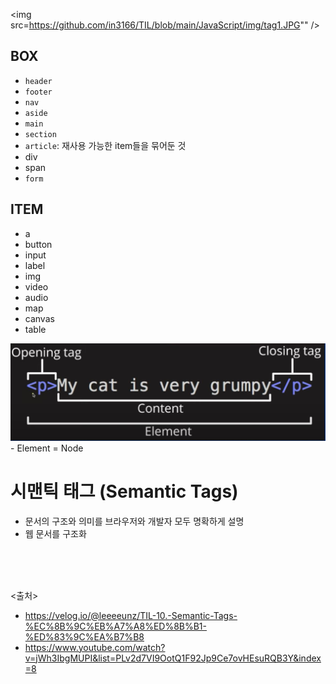 <img src=https://github.com/in3166/TIL/blob/main/JavaScript/img/tag1.JPG"" />

## BOX
- `header`
- `footer`
- `nav`
- `aside`
- `main`
- `section`
- `article`: 재사용 가능한 item들을 묶어둔 것
- div
- span
- `form`

## ITEM
- a
- button
- input
- label
- img
- video
- audio
- map
- canvas
- table

<img src="https://github.com/in3166/TIL/blob/main/JavaScript/img/tag2.JPG" />
- Element = Node

# 시맨틱 태그 (Semantic Tags)
- 문서의 구조와 의미를 브라우저와 개발자 모두 명확하게 설명
- 웹 문서를 구조화


<br><br><br>

<출처>
- https://velog.io/@leeeeunz/TIL-10.-Semantic-Tags-%EC%8B%9C%EB%A7%A8%ED%8B%B1-%ED%83%9C%EA%B7%B8
- https://www.youtube.com/watch?v=jWh3IbgMUPI&list=PLv2d7VI9OotQ1F92Jp9Ce7ovHEsuRQB3Y&index=8
